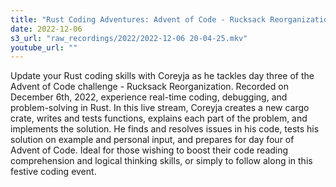 ```yaml
---
title: "Rust Coding Adventures: Advent of Code - Rucksack Reorganization | Coreyja"
date: 2022-12-06
s3_url: "raw_recordings/2022/2022-12-06 20-04-25.mkv"
youtube_url: ""
---
```


Update your Rust coding skills with Coreyja as he tackles day three of the Advent of Code challenge - Rucksack Reorganization. Recorded on December 6th, 2022, experience real-time coding, debugging, and problem-solving in Rust. In this live stream, Coreyja creates a new cargo crate, writes and tests functions, explains each part of the problem, and implements the solution. He finds and resolves issues in his code, tests his solution on example and personal input, and prepares for day four of Advent of Code. Ideal for those wishing to boost their code reading comprehension and logical thinking skills, or simply to follow along in this festive coding event.
